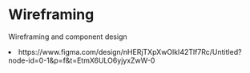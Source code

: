# Wireframing
Wireframing and component design
<li> https://www.figma.com/design/nHERjTXpXwOlkI42Tlf7Rc/Untitled?node-id=0-1&p=f&t=EtmX6ULO6yjyxZwW-0 </li>
